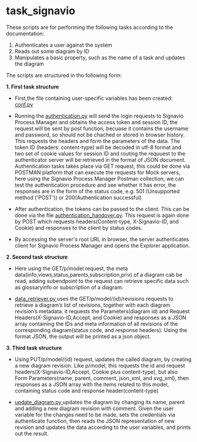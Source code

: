 # task_signavio

These scripts are for performing the following tasks according to the documentation:
  1. Authenticates a user against the system
  2. Reads out some diagram by ID
  3. Manipulates a basic property, such as the name of a task and updates the diagram

The scripts are structured in tho following form:

**1. First task structure**

* First,the file containing user-specific variables has been created: [conf.py](conf.py)
* Running the [authentication.py](authentication.py) will send the login requests to Signavio Process Manager and obtains the access token and session ID, the request will be sent by post function, becuase it contains the username and password, so should not be chached or stored in browser history. This requests the headers and form the parameters of the data. The token ID (headers: content-type) will be decoded in utf-8 format and two set of cookie values for session ID and routing the requuest to the authenticator server will be retrieved in the format of JSON document.
Authentication tasks takes place via GET request, this could be done via POSTMAN platform that can execute the requests for Mock servers, here using the Signavio Process Manager Postman collection, we can test the authentication procedure and see whether it has error, the responses are in the form of the status code, e.g: 501 (Unsupported method ('POST')) or 200(Authentication successful)

* After authentication, the tokens can be passed to the client. This can be done via the file [authentication_handover.py](authentication_handover.py). This request is again done by POST which requests headers(Content-type, X-Signavio-ID, and Cookie) and responses to the client by status codes.
* By accessing the server's root URL in browser, the server authenticates client for Signavio Process Manager and opens the Explorer application. 

**2. Second task structure**

* Here using the GET/p/model request, the meta data(info,views,status,parents,subscription,priv) of a diagram cab be read, adding subendpoint to the request can retrieve specific data such as glossaryinfo or subscription of a diagram.

* [data_retriever.py ](data_retriever.py ) uses the GET/p/model/(id)/revisions requests to retrieve a diagram’s list of revisions, together with each diagram revision’s metadata. it requests the Parameters(diagram id) and Request Headers(X-Signavio-ID,Accept, and Cookie) and responses as a JSON array containing the IDs and meta information of all revisions of the corresponding diagram(status code, and response headers). Using the format JSON, the output will be printed as a json object.

**3. Third task structure**

* Using PUT/p/model/(id) request, updates the called diagram, by creating a new diagram revision. Like p/model, this requests the id and request headers(X-Signavio-ID,Accept, Cookie plus content-type), but also Form Parameters(name, parent, comment, json_xml, and svg_xml), then responses as a JSON array with the items related to this model, containing status code and response header(content-type)

* [update_diagram.py ](update_diagram.py) updates the diagram by changing its name, parent and adding a new diagram revision with comment. Given the user variable for the changes need to be made, sets the credentials via authenticate function, then reads the JSON representation of new revision and updates the data according to the user variables, and prints out the result.
